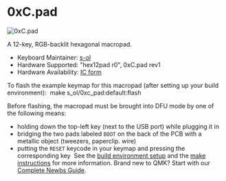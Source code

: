 # 0xC.pad

![0xC.pad](https://i.imgur.com/YXMKy4u.png)

A 12-key, RGB-backlit hexagonal macropad.

* Keyboard Maintainer: [s-ol](https://github.com/s-ol)
* Hardware Supported: "hex12pad r0", 0xC.pad rev1
* Hardware Availability: [IC form](https://s-ol.nu/0xC.pad)

To flash the example keymap for this macropad
(after setting up your build environment):
​
    make s_ol/0xc_pad:default:flash

Before flashing, the macropad must be brought into DFU mode by one of the
following means:
- holding down the top-left key (next to the USB port) while plugging it in
- bridging the two pads labeled `BOOT` on the back of the PCB with a metallic
  object (tweezers, paperclip. wire)
- putting the `RESET` keycode in your keymap and pressing the corresponding key
​
See the [build environment setup](https://docs.qmk.fm/#/getting_started_build_tools) and the [make instructions](https://docs.qmk.fm/#/getting_started_make_guide) for more information.
Brand new to QMK? Start with our [Complete Newbs Guide](https://docs.qmk.fm/#/newbs).
